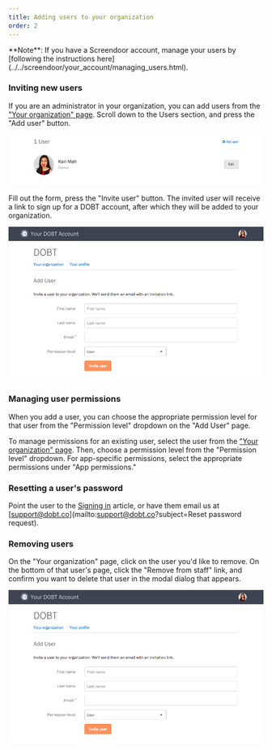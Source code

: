 ```yaml
---
title: Adding users to your organization
order: 2
---
```


<div class='alert'>
    **Note**: If you have a Screendoor account, manage your users by [following the instructions here](../../screendoor/your_account/managing_users.html).
</div>

### Inviting new users

If you are an administrator in your organization, you can add users from the ["Your organization" page](https://dashboard.dobt.co/organization/). Scroll down to the Users section, and press the "Add user" button.

![Adding a user.](../images/add_user.png)

Fill out the form, press the "Invite user" button. The invited user will receive a link to sign up for a DOBT account, after which they will be added to your organization.

![Inviting users.](../images/invite_user.png)

### Managing user permissions

When you add a user, you can choose the appropriate permission level for that user from the "Permission level" dropdown on the "Add User" page.

To manage permissions for an existing user, select the user from the ["Your organization" page](https://dashboard.dobt.co/organization/). Then, choose a permission level from the "Permission level" dropdown. For app-specific permissions, select the appropriate permissions under "App permissions."

### Resetting a user's password

Point the user to the [Signing in](signup_and_login.html) article, or have them email us at [support@dobt.co](mailto:support@dobt.co?subject=Reset password request).

### Removing users

On the "Your organization" page, click on the user you'd like to remove. On the bottom of that user's page, click the "Remove from staff" link, and confirm you want to delete that user in the modal dialog that appears.

![Removing users.](../images/invite_user.png)
